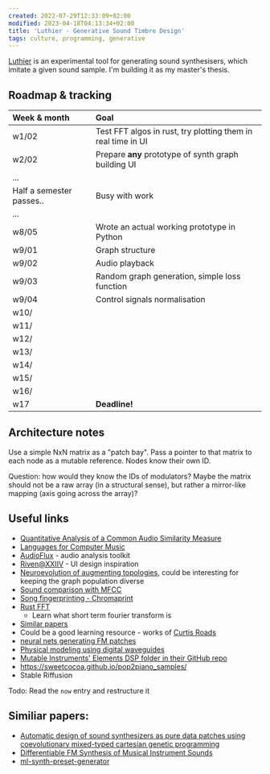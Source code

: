 ```yaml
---
created: 2022-07-29T12:33:09+02:00
modified: 2023-04-18T04:13:34+02:00
title: 'Luthier - Generative Sound Timbre Design'
tags: culture, programming, generative
---
```


[Luthier](https://github.com/Wint3rmute/luthier) is an experimental tool for
generating sound synthesisers, which imitate a given sound sample. I'm building
it as my master's thesis.


## Roadmap & tracking

| Week & month | Goal |
| :-- | :-- |
| w1/02 | Test FFT algos in rust, try plotting them in real time in UI |
| w2/02 | Prepare **any** prototype of synth graph building UI |
| ... | |
| Half a semester passes.. | Busy with work |
| ... | |
| w8/05 | Wrote an actual working prototype in Python          |
| w9/01 | Graph structure          |
| w9/02 | Audio playback           |
| w9/03 | Random graph generation, simple loss function  |
| w9/04 | Control signals normalisation  |
| w10/ |  |
| w11/ |  |
| w12/ |  |
| w13/ |  |
| w14/ |  |
| w15/ |  |
| w16/ |  |
| w17   | **Deadline!** |

## Architecture notes

Use a simple NxN matrix as a "patch bay". Pass a pointer to that matrix to each
node as a mutable reference. Nodes know their own ID.

Question: how would they know the IDs of modulators? Maybe the matrix should
not be a raw array (in a structural sense), but rather a mirror-like mapping
(axis going across the array)?

## Useful links

- [Quantitative Analysis of a Common Audio Similarity Measure](https://www.ee.columbia.edu/~dpwe/pubs/JensCEJ09-quantmfcc.pdf)
- [Languages for Computer Music](https://www.frontiersin.org/articles/10.3389/fdigh.2018.00026/full)
- [AudioFlux](https://github.com/libAudioFlux/audioFlux) - audio analysis toolkit
- [Riven@XXIIV](https://wiki.xxiivv.com/site/riven.html) - UI design inspiration
- [Neuroevolution of augmenting topologies](https://en.wikipedia.org/wiki/Neuroevolution_of_augmenting_topologies),
  could be interesting for keeping the graph population diverse
- [Sound comparison with MFCC](https://github.com/d4r3topk/comparing-audio-files-python)
- [Song fingerprinting - Chromaprint](https://oxygene.sk/2011/01/how-does-chromaprint-work/)
- [Rust FFT](https://docs.rs/rustfft/latest/rustfft/)
  - Learn what short term fourier transform is
- [Similar papers](https://www.google.com/search?q=genetic%20synth%20patch%20&ie=utf-8&oe=utf-8&client=firefox-b-m)
- Could be a good learning resource - works of [Curtis Roads](https://en.m.wikipedia.org/wiki/Curtis_Roads)
- [neural nets generating FM patches](https://fcaspe.github.io/ddx7/) 
- [Physical modeling using digital waveguides](https://ccrma.stanford.edu/~jos/pmudw/)
- [Mutable Instruments' Elements DSP folder in their GitHub repo](https://github.com/pichenettes/eurorack/tree/master/elements/dsp)
- https://sweetcocoa.github.io/pop2piano_samples/
- Stable Riffusion

Todo: Read the `now` entry and restructure it

## Similiar papers:

- [Automatic design of sound synthesizers as pure data patches using coevolutionary mixed-typed cartesian genetic programming](https://dl.acm.org/doi/10.1145/2576768.2598303)
- [Differentiable FM Synthesis of Musical Instrument Sounds](https://fcaspe.github.io/ddx7/)
- [ml-synth-preset-generator](https://github.com/jakespracher/ml-synth-preset-generator)
